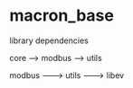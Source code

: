 # macron_base

library dependencies

core --> modbus
     --> utils 

modbus ---> utils --->  libev
